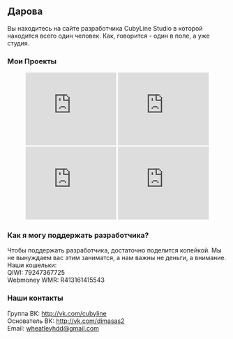 ## Дарова

Вы находитесь на сайте разработчика CubyLine Studio в которой находится всего один человек. Как, говорится - один в поле, а уже студия.

### Мои Проекты

<center>
  <iframe frameborder="0" src="https://itch.io/embed/351380" width="208" height="167"></iframe>
  <iframe frameborder="0" src="https://itch.io/embed/417464" width="208" height="167"></iframe>
  <iframe frameborder="0" src="https://itch.io/embed/308553" width="208" height="167"></iframe>
  <iframe frameborder="0" src="https://itch.io/embed/357011" width="208" height="167"></iframe>
</center>


### Как я могу поддержать разработчика?

Чтобы поддержать разработчика, достаточно поделится копейкой. Мы не вынуждаем вас этим заниматся, а нам важны не деньги, а внимание.<br>
Наши кошельки:<br>
QIWI: 79247367725<br>
Webmoney WMR: R413161415543

### Наши контакты

Группа ВК: http://vk.com/cubyline <br>
Основатель ВК: http://vk.com/dimasas2 <br>
Email: <a href="mailto:wheatleyhdd@gmail.com">wheatleyhdd@gmail.com</a>
